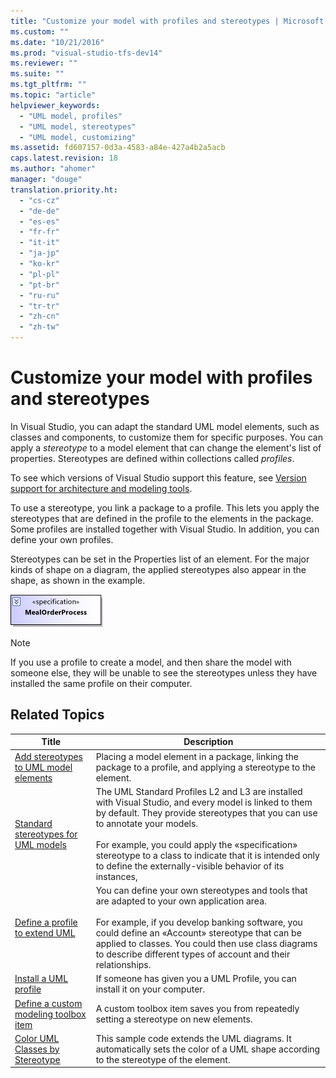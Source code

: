 ```yaml
---
title: "Customize your model with profiles and stereotypes | Microsoft Docs"
ms.custom: ""
ms.date: "10/21/2016"
ms.prod: "visual-studio-tfs-dev14"
ms.reviewer: ""
ms.suite: ""
ms.tgt_pltfrm: ""
ms.topic: "article"
helpviewer_keywords: 
  - "UML model, profiles"
  - "UML model, stereotypes"
  - "UML model, customizing"
ms.assetid: fd607157-0d3a-4583-a84e-427a4b2a5acb
caps.latest.revision: 18
ms.author: "ahomer"
manager: "douge"
translation.priority.ht: 
  - "cs-cz"
  - "de-de"
  - "es-es"
  - "fr-fr"
  - "it-it"
  - "ja-jp"
  - "ko-kr"
  - "pl-pl"
  - "pt-br"
  - "ru-ru"
  - "tr-tr"
  - "zh-cn"
  - "zh-tw"
---
```

# Customize your model with profiles and stereotypes
In Visual Studio, you can adapt the standard UML model elements, such as classes and components, to customize them for specific purposes. You can apply a *stereotype* to a model element that can change the element's list of properties. Stereotypes are defined within collections called *profiles*.  
  
 To see which versions of Visual Studio support this feature, see [Version support for architecture and modeling tools](../modeling/what-s-new-for-design-in-visual-studio.md#VersionSupport).  
  
 To use a stereotype, you link a package to a profile. This lets you apply the stereotypes that are defined in the profile to the elements in the package. Some profiles are installed together with Visual Studio. In addition, you can define your own profiles.  
  
 Stereotypes can be set in the Properties list of an element. For the major kinds of shape on a diagram, the applied stereotypes also appear in the shape, as shown in the example.  
  
 ![A UML class with a stereotype.](../modeling/media/uml_class_stereotype.png "UML_class_stereotype")  
  
> [!NOTE]
>  If you use a profile to create a model, and then share the model with someone else, they will be unable to see the stereotypes unless they have installed the same profile on their computer.  
  
## Related Topics  
  
|Title|Description|  
|-----------|-----------------|  
|[Add stereotypes to UML model elements](../modeling/add-stereotypes-to-uml-model-elements.md)|Placing a model element in a package, linking the package to a profile, and applying a stereotype to the element.|  
|[Standard stereotypes for UML models](../modeling/standard-stereotypes-for-uml-models.md)|The UML Standard Profiles L2 and L3 are installed with Visual Studio, and every model is linked to them by default. They provide stereotypes that you can use to annotate your models.<br /><br /> For example, you could apply the «specification» stereotype to a class to indicate that it is intended only to define the externally-visible behavior of its instances,|  
|[Define a profile to extend UML](../modeling/define-a-profile-to-extend-uml.md)|You can define your own stereotypes and tools that are adapted to your own application area.<br /><br /> For example, if you develop banking software, you could define an «Account» stereotype that can be applied to classes. You could then use class diagrams to describe different types of account and their relationships.|  
|[Install a UML profile](../modeling/install-a-uml-profile.md)|If someone has given you a UML Profile, you can install it on your computer.|  
|[Define a custom modeling toolbox item](../modeling/define-a-custom-modeling-toolbox-item.md)|A custom toolbox item saves you from repeatedly setting a stereotype on new elements.|  
|[Color UML Classes by Stereotype](http://code.msdn.microsoft.com/UML-Color-Classes-by-07de2b70)|This sample code extends the UML diagrams. It automatically sets the color of a UML shape according to the stereotype of the element.|